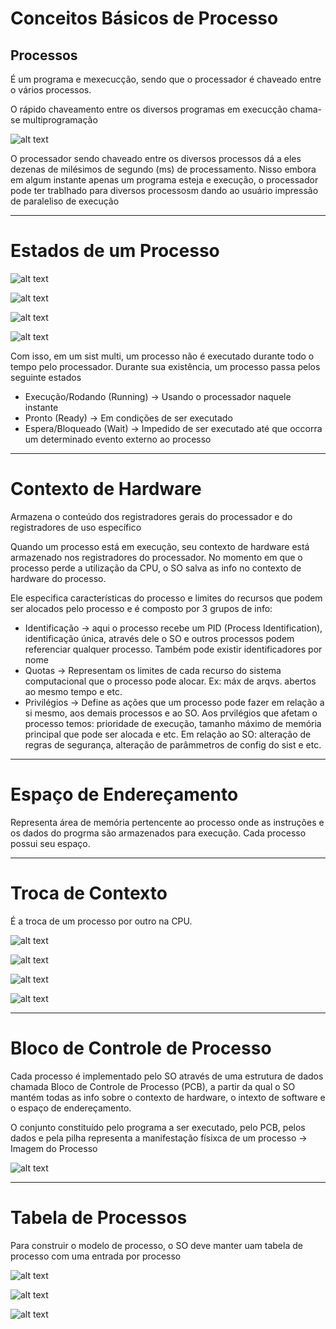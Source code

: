 # Conceitos Básicos de Processo

## Processos

É um programa e mexecucção, sendo que o processador é chaveado entre o vários processos. 

O rápido chaveamento entre os diversos programas em execucção chama-se multiprogramação

![alt text](image.png)

O processador sendo chaveado entre os diversos processos dá a eles dezenas de milésimos de segundo (ms) de processamento. Nisso embora em algum instante apenas um programa esteja e execução, o processador pode ter trablhado para diversos processosm dando ao usuário impressão de paraleliso de execução 

---

# Estados de um Processo

![alt text](image-1.png)

![alt text](image-2.png)

![alt text](image-3.png)

![alt text](image-4.png)

Com isso, em um sist multi, um processo não é executado durante todo o tempo pelo processador. Durante sua existência, um processo passa pelos seguinte estados

- Execução/Rodando (Running) → Usando o processador naquele instante
- Pronto (Ready) → Em condições de ser executado
- Espera/Bloqueado (Wait) → Impedido de ser executado até que occorra um determinado evento externo ao processo

---

# Contexto de Hardware

Armazena o conteúdo dos registradores gerais do processador e do registradores de uso específico

Quando um processo está em execução, seu contexto de hardware está armazenado nos registradores do processador. No momento em que o processo perde a utilização da CPU, o SO salva as info no contexto de hardware do processo.

Ele especifica características do processo e limites do recursos que podem ser alocados pelo processo e é composto por 3 grupos de info:

- Identificação → aqui o processo recebe um PID (Process Identification), identificação única, através dele o SO e outros processos podem referenciar qualquer processo. Também pode existir identificadores por nome
- Quotas → Representam os limites de cada recurso do sistema computacional que o processo pode alocar. Ex: máx de arqvs. abertos ao mesmo tempo e etc.
- Privilégios → Define as ações que um processo pode fazer em relação a si mesmo, aos demais processos e ao SO. Aos prvilégios que afetam o processo temos: prioridade de execução, tamanho máximo de memória principal que pode ser alocada e etc. Em relação ao SO: alteração de regras de segurança, alteração de parâmmetros de config do sist e etc.

---

# Espaço de Endereçamento

Representa área de memória pertencente ao processo onde as instruções e os dados do progrma são armazenados para execução. Cada processo possui seu espaço.

---

# Troca de Contexto

É a troca de um processo por outro na CPU.

![alt text](image-5.png)

![alt text](image-6.png)

![alt text](image-7.png)

![alt text](image-8.png)

---

# Bloco de Controle de Processo

Cada processo é implementado pelo SO através de uma estrutura de dados chamada Bloco de Controle de Processo (PCB), a partir da qual o SO mantém todas as info sobre o contexto de hardware, o intexto de software e o espaço de endereçamento.

O conjunto constituído pelo programa a ser executado, pelo PCB, pelos dados e pela pilha representa a manifestação físixca de um processo → Imagem do Processo

![alt text](image-9.png)

---

# Tabela de Processos

Para construir o modelo de processo, o SO deve manter uam tabela de processo com uma entrada por processo

![alt text](image-10.png)

![alt text](image-11.png)

![alt text](image-12.png)
